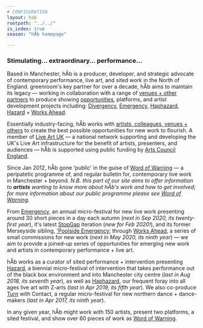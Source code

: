 ```yaml
---
# CONFIGURATION
layout: hab
rootpath: "../../"
is_index: true
season: "hÅb homepage"

---
```

### Stimulating… extraordinary… performance…   
        
Based in Manchester, hÅb is a producer, developer, and strategic advocate of contemporary performance, live art, and sited work in the North of England. greenroom's key partner for over a decade, hÅb aims to maintain its legacy — working in collaboration with a range of [venues + other partners](/hab/partners) to produce showing [opportunities](/hab/news), platforms, and artist development projects including: [Divergency](/hab/divergencymcr), [Emergency](/hab/emergency), [Haphazard](/hab/haphazard), [Hazard](/hab/hazard) + [Works Ahead](/hab/worksahead).         
          
Essentially industry-facing, hÅb works with [artists, colleagues, venues + others](/hab/partners) to create the best possible opportunities for new work to flourish. A member of <a href="http://www.liveartuk.org" target="_blank">Live Art UK</a> — a national network supporting and developing the UK's Live Art infrastructure for the benefit of artists, presenters, and audiences — hÅb is supported using public funding by <a href="http://www.artscouncil.org.uk/NPO" target="_blank">Arts Council England</a>.          
        
Since Jan 2012, hÅb gone 'public' in the guise of [Word of Warning](/) — a peripatetic programme of, and regular bulletin for, contemporary live work in Manchester + beyond. *N.B. this part of our site aims to offer information to **artists** wanting to know more about hÅb's work and how to get involved; for more information about our public programme please see [Word of Warning](/).*       
        
From [Emergency](/hab/emergency), an annual micro-festival for new live work presenting around 30 short pieces in a day each autumn (*next in Sep 2020, its twenty-first year*), it's latest [StopGap](/hab/emergency) iteration (*new for Feb 2020!*), and its former Merseyside sibling, ['Poolside Emergency](/hab/poolside); through [Works Ahead](/hab/worksahead), a series of small commissions for new work (*next in May 2020, its ninth year*) — we aim to provide a joined-up series of opportunities for emerging new work and artists in contemporary performance + live art.           
               
hÅb works as a curator of sited performance + intervention presenting [Hazard](/hab/hazard), a biennial micro-festival of intervention that takes performance out of the black box environment and into Manchester city centre (*last in Aug 2018, its seventh year*), as well as [Haphazard](/hab/haphazard), our frequent foray into all ages live art with Z-arts (*last in Apr 2019, its fifth year*). We also co-produce [Turn](/hab/turn) with Contact, a regular micro-festival for new northern dance + dance-makers (*last in Apr 2017, its ninth year*).           
         
In any given year, hÅb might work with 150 artists, present two platforms, a sited festival, and show over 60 pieces of work as [Word of Warning](/).
